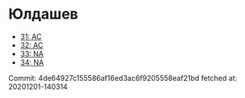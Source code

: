 # Юлдашев
- [31: AC](31.md)
- [32: AC](32.md)
- [33: NA](33.md)
- [34: NA](34.md)

Commit: 4de64927c155586af16ed3ac6f9205558eaf21bd
 fetched at: 20201201-140314
